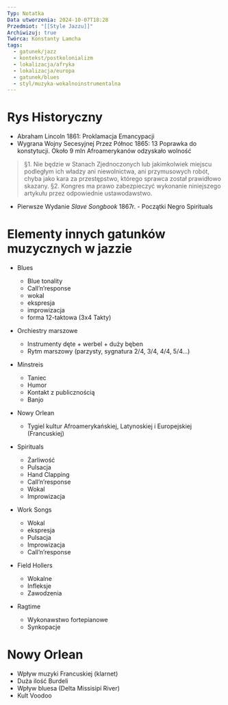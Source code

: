 ```yaml
---
Typ: Notatka
Data utworzenia: 2024-10-07T18:28
Przedmiot: "[[Style Jazzu]]"
Archiwizuj: true
Twórca: Konstanty Lamcha
tags:
  - gatunek/jazz
  - kontekst/postkolonializm
  - lokalizacja/afryka
  - lokalizacja/europa
  - gatunek/blues
  - styl/muzyka-wokalnoinstrumentalna
---
```

# Rys Historyczny

- Abraham Lincoln 1861: Proklamacja Emancypacji
- Wygrana Wojny Secesyjnej Przez Północ 1865: 13 Poprawka do konstytucji. Około 9 mln Afroamerykanów odzyskało wolność

> §1. Nie będzie w Stanach Zjednoczonych lub jakimkolwiek miejscu podległym ich władzy ani niewolnictwa, ani przymusowych robót, chyba jako kara za przestępstwo, którego sprawca został prawidłowo skazany. §2. Kongres ma prawo zabezpieczyć wykonanie niniejszego artykułu przez odpowiednie ustawodawstwo.

- Pierwsze Wydanie _Slave Songbook_ 1867r. - Początki Negro Spirituals

# Elementy innych gatunków muzycznych w jazzie

- Blues
    - Blue tonality
    - Call’n’response
    - wokal
    - ekspresja
    - improwizacja
    - forma 12-taktowa (3x4 Takty)
- Orchiestry marszowe
    - Instrumenty dęte + werbel + duży bęben
    - Rytm marszowy (parzysty, sygnatura 2/4, 3/4, 4/4, 5/4…)
- Minstreis
    - Taniec
    - Humor
    - Kontakt z publicznością
    - Banjo
- Nowy Orlean
    - Tygiel kultur Afroamerykańskiej, Latynoskiej i Europejskiej (Francuskiej)

  

- Spirituals
    - Żarliwość
    - Pulsacja
    - Hand Clapping
    - Call’n’response
    - Wokal
    - Improwizacja
- Work Songs
    - Wokal
    - ekspresja
    - Pulsacja
    - Improwizacja
    - Call’n’response
- Field Hollers
    - Wokalne
    - Infleksje
    - Zawodzenia
- Ragtime
    - Wykonawstwo fortepianowe
    - Synkopacje

  

# Nowy Orlean

- Wpływ muzyki Francuskiej (klarnet)
- Duża ilość Burdeli
- Wpływ bluesa (Delta Missisipi River)
- Kult Voodoo